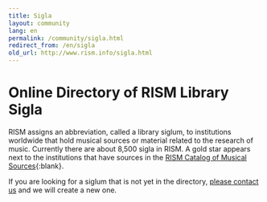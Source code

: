 ```yaml
---
title: Sigla
layout: community
lang: en
permalink: /community/sigla.html
redirect_from: /en/sigla
old_url: http://www.rism.info/sigla.html
---
```


# Online Directory of RISM Library Sigla

RISM assigns an abbreviation, called a library siglum, to institutions worldwide that hold musical sources or material related to the research of music. Currently there are about 8,500 sigla in RISM. A gold star appears next to the institutions that have sources in the [RISM Catalog of Musical Sources](https://opac.rism.info/index.php?id=4){:blank}.

If you are looking for a siglum that is not yet in the directory, [please contact us](mailto:contact@rism.info) and we will create a new one. 


<script type="text/javascript" src=" /javascript/sigla.js"></script>
<div id="siglaCatalog" sruhost="https://muscat.rism.info" limit="20"> </div>
